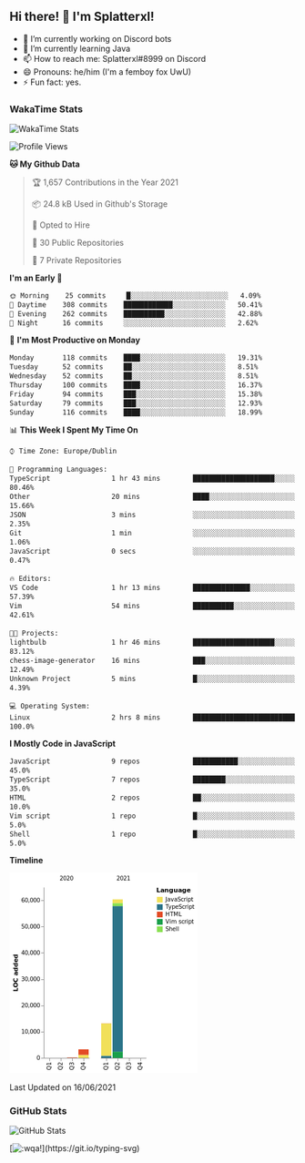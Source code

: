 ## Hi there! 👋 I'm Splatterxl!

- 🔭 I’m currently working on Discord bots
- 🌱 I’m currently learning Java
- 📫 How to reach me: Splatterxl#8999 on Discord
- 😄 Pronouns: he/him (I'm a femboy fox UwU)
- ⚡ Fun fact: yes.

### WakaTime Stats
![WakaTime Stats](https://wakatime.com/share/@Splatterxl/3171b454-6d7f-4cf9-91d7-768613f3b8c2.svg)
<!--START_SECTION:waka-->
![Profile Views](http://img.shields.io/badge/Profile%20Views-1-blue)

**🐱 My Github Data** 

> 🏆 1,657 Contributions in the Year 2021
 > 
> 📦 24.8 kB Used in Github's Storage 
 > 
> 💼 Opted to Hire
 > 
> 📜 30 Public Repositories 
 > 
> 🔑 7 Private Repositories  
 > 
**I'm an Early 🐤** 

```text
🌞 Morning    25 commits     █░░░░░░░░░░░░░░░░░░░░░░░░   4.09% 
🌆 Daytime    308 commits    ████████████░░░░░░░░░░░░░   50.41% 
🌃 Evening    262 commits    ██████████░░░░░░░░░░░░░░░   42.88% 
🌙 Night      16 commits     ░░░░░░░░░░░░░░░░░░░░░░░░░   2.62%

```
📅 **I'm Most Productive on Monday** 

```text
Monday       118 commits    ████░░░░░░░░░░░░░░░░░░░░░   19.31% 
Tuesday      52 commits     ██░░░░░░░░░░░░░░░░░░░░░░░   8.51% 
Wednesday    52 commits     ██░░░░░░░░░░░░░░░░░░░░░░░   8.51% 
Thursday     100 commits    ████░░░░░░░░░░░░░░░░░░░░░   16.37% 
Friday       94 commits     ███░░░░░░░░░░░░░░░░░░░░░░   15.38% 
Saturday     79 commits     ███░░░░░░░░░░░░░░░░░░░░░░   12.93% 
Sunday       116 commits    ████░░░░░░░░░░░░░░░░░░░░░   18.99%

```


📊 **This Week I Spent My Time On** 

```text
⌚︎ Time Zone: Europe/Dublin

💬 Programming Languages: 
TypeScript               1 hr 43 mins        ████████████████████░░░░░   80.46% 
Other                    20 mins             ████░░░░░░░░░░░░░░░░░░░░░   15.66% 
JSON                     3 mins              ░░░░░░░░░░░░░░░░░░░░░░░░░   2.35% 
Git                      1 min               ░░░░░░░░░░░░░░░░░░░░░░░░░   1.06% 
JavaScript               0 secs              ░░░░░░░░░░░░░░░░░░░░░░░░░   0.47%

🔥 Editors: 
VS Code                  1 hr 13 mins        ██████████████░░░░░░░░░░░   57.39% 
Vim                      54 mins             ██████████░░░░░░░░░░░░░░░   42.61%

🐱‍💻 Projects: 
lightbulb                1 hr 46 mins        ████████████████████░░░░░   83.12% 
chess-image-generator    16 mins             ███░░░░░░░░░░░░░░░░░░░░░░   12.49% 
Unknown Project          5 mins              █░░░░░░░░░░░░░░░░░░░░░░░░   4.39%

💻 Operating System: 
Linux                    2 hrs 8 mins        █████████████████████████   100.0%

```

**I Mostly Code in JavaScript** 

```text
JavaScript               9 repos             ███████████░░░░░░░░░░░░░░   45.0% 
TypeScript               7 repos             ████████░░░░░░░░░░░░░░░░░   35.0% 
HTML                     2 repos             ██░░░░░░░░░░░░░░░░░░░░░░░   10.0% 
Vim script               1 repo              █░░░░░░░░░░░░░░░░░░░░░░░░   5.0% 
Shell                    1 repo              █░░░░░░░░░░░░░░░░░░░░░░░░   5.0%

```


**Timeline**

![Chart not found](https://raw.githubusercontent.com/nearlySplat/nearlySplat/master/charts/bar_graph.png) 


 Last Updated on 16/06/2021
<!--END_SECTION:waka-->


### GitHub Stats
![GitHub Stats](https://github-readme-stats.vercel.app/api?username=nearlySplat&count_private=true&show_icons=true&theme=dark)

[![:wqa!](https://readme-typing-svg.herokuapp.com?font=Fira+Code&color=000000&center=true&vCenter=true&lines=%3Awqa!)](https://git.io/typing-svg)
